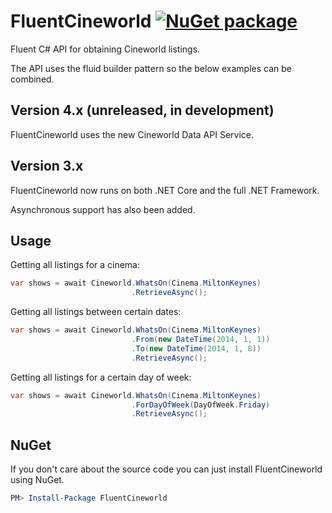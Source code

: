 # FluentCineworld [![NuGet package](https://buildstats.info/nuget/FluentCineworld)](https://www.nuget.org/packages/FluentCineworld)

Fluent C# API for obtaining Cineworld listings.

The API uses the fluid builder pattern so the below examples can be combined.

## Version 4.x (unreleased, in development)

FluentCineworld uses the new Cineworld Data API Service.

## Version 3.x

FluentCineworld now runs on both .NET Core and the full .NET Framework.

Asynchronous support has also been added.

## Usage

Getting all listings for a cinema:

```csharp
var shows = await Cineworld.WhatsOn(Cinema.MiltonKeynes)
                           .RetrieveAsync();
```

Getting all listings between certain dates:

```csharp
var shows = await Cineworld.WhatsOn(Cinema.MiltonKeynes)
                           .From(new DateTime(2014, 1, 1))
                           .To(new DateTime(2014, 1, 8))
                           .RetrieveAsync();
```

Getting all listings for a certain day of week:

```csharp
var shows = await Cineworld.WhatsOn(Cinema.MiltonKeynes)
                           .ForDayOfWeek(DayOfWeek.Friday)
                           .RetrieveAsync();
```                     


## NuGet

If you don't care about the source code you can just install FluentCineworld using NuGet.

```powershell
PM> Install-Package FluentCineworld
```
